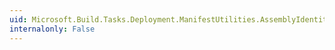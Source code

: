 ```yaml
---
uid: Microsoft.Build.Tasks.Deployment.ManifestUtilities.AssemblyIdentity.PublicKeyToken
internalonly: False
---
```

